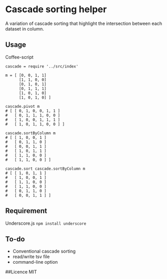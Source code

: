 # Cascade sorting helper
A variation of cascade sorting that highlight the intersection between each dataset in column.

## Usage
Coffee-script

```coffee-script
cascade = require '../src/index'

m = [ [0, 0, 1, 1]
      [1, 1, 0, 0]
      [0, 1, 0, 1]
      [0, 1, 1, 1]
      [1, 0, 1, 0]
      [1, 0, 1, 0] ]

cascade.pivot m
# [ [ 0, 1, 0, 0, 1, 1 ]
#   [ 0, 1, 1, 1, 0, 0 ]
#   [ 1, 0, 0, 1, 1, 1 ]
#   [ 1, 0, 1, 1, 0, 0 ] ]

cascade.sortByColumn m
# [ [ 1, 0, 0, 1 ]
#   [ 0, 1, 1, 0 ]
#   [ 0, 0, 1, 1 ]
#   [ 1, 0, 1, 1 ]
#   [ 1, 1, 0, 0 ]
#   [ 1, 1, 0, 0 ] ]

cascade.sort cascade.sortByColumn m
# [ [ 1, 0, 1, 1 ]
#   [ 1, 0, 0, 1 ]
#   [ 1, 1, 0, 0 ]
#   [ 1, 1, 0, 0 ]
#   [ 0, 1, 1, 0 ]
#   [ 0, 0, 1, 1 ] ]

```

## Requirement
Underscore.js `npm install underscore`
## To-do
* Conventional cascade sorting
* read/write tsv file
* command-line option

##Licence
MIT